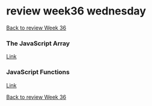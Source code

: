 # review week36 wednesday  
[Back to review Week 36](https://github.com/cph-ms782/review_week36-2019/blob/master/README.md)  


### The JavaScript Array  
[Link](https://github.com/cph-ms782/review_week36_wednesday/blob/master/JavaScriptArray.js)  

### JavaScript Functions  
[Link](https://github.com/cph-ms782/review_week36_wednesday/blob/master/JavaScriptFunctions.js)  


[Back to review Week 36](https://github.com/cph-ms782/review_week36-2019/blob/master/README.md)  



